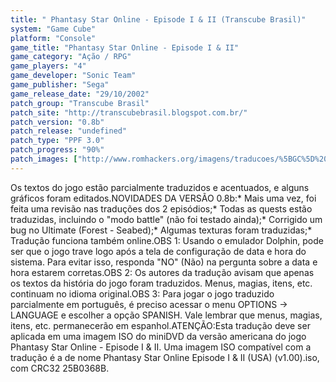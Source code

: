 ```yaml
---
title: " Phantasy Star Online - Episode I & II (Transcube Brasil)"
system: "Game Cube"
platform: "Console"
game_title: "Phantasy Star Online - Episode I & II"
game_category: "Ação / RPG"
game_players: "4"
game_developer: "Sonic Team"
game_publisher: "Sega"
game_release_date: "29/10/2002"
patch_group: "Transcube Brasil"
patch_site: "http://transcubebrasil.blogspot.com.br/"
patch_version: "0.8b"
patch_release: "undefined"
patch_type: "PPF 3.0"
patch_progress: "90%"
patch_images: ["http://www.romhackers.org/imagens/traducoes/%5BGC%5D%20Phantasy%20Star%20Online%20Episode%20I%20&%20II%20-%20Transcube%20Brasil%20-%201.jpg","http://www.romhackers.org/imagens/traducoes/%5BGC%5D%20Phantasy%20Star%20Online%20Episode%20I%20&%20II%20-%20Transcube%20Brasil%20-%202.jpg","http://www.romhackers.org/imagens/traducoes/%5BGC%5D%20Phantasy%20Star%20Online%20Episode%20I%20&%20II%20-%20Transcube%20Brasil%20-%203.jpg"]
---
```

Os textos do jogo estão parcialmente traduzidos e acentuados, e alguns gráficos foram editados.NOVIDADES DA VERSÃO 0.8b:* Mais uma vez, foi feita uma revisão nas traduções dos 2 episódios;* Todas as quests estão traduzidas, incluindo o "modo battle" (não foi testado ainda);* Corrigido um bug no Ultimate (Forest - Seabed);* Algumas texturas foram traduzidas;* Tradução funciona também online.OBS 1: Usando o emulador Dolphin, pode ser que o jogo trave logo após a tela de configuração de data e hora do sistema. Para evitar isso, responda "NO" (Não) na pergunta sobre a data e hora estarem corretas.OBS 2: Os autores da tradução avisam que apenas os textos da história do jogo foram traduzidos. Menus, magias, itens, etc. continuam no idioma original.OBS 3: Para jogar o jogo traduzido parcialmente em português, é preciso acessar o menu OPTIONS -> LANGUAGE e escolher a opção SPANISH. Vale lembrar que menus, magias, itens, etc. permanecerão em espanhol.ATENÇÃO:Esta tradução deve ser aplicada em uma imagem ISO do miniDVD da versão americana do jogo Phantasy Star Online - Episode I & II. Uma imagem ISO compatível com a tradução é a de nome Phantasy Star Online Episode I & II (USA) (v1.00).iso, com CRC32 25B0368B.